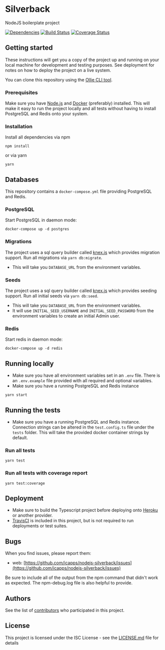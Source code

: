 # Silverback

NodeJS boilerplate project

[![Dependencies](https://david-dm.org/icapps/nodejs-silverback.svg)](https://david-dm.org/icapps/nodejs-silverback.svg)
[![Build Status](https://travis-ci.org/icapps/nodejs-silverback.svg?branch=master)](https://travis-ci.org/icapps/nodejs-silverback)
[![Coverage Status](https://coveralls.io/repos/github/icapps/nodejs-silverback/badge.svg)](https://coveralls.io/github/icapps/nodejs-silverback)

## Getting started

These instructions will get you a copy of the project up and running on your local machine for development and testing purposes. See deployment for notes on how to deploy the project on a live system.

You can clone this repository using the [Ollie CLI tool](https://github.com/icapps/ollie).

### Prerequisites

Make sure you have [Node.js](http://nodejs.org/) and [Docker](https://docs.docker.com/install/) (preferably) installed.
This will make it easy to run the project locally and all tests without having to install PostgreSQL and Redis onto your system.

### Installation

Install all dependencies via npm

```shell
npm install
```

or via yarn

```shell
yarn
```

## Databases

This repository contains a `docker-compose.yml` file providing PostgreSQL and Redis.

### PostgreSQL

Start PostgreSQL in daemon mode:

```shell
docker-compose up -d postgres
```

### Migrations

The project uses a sql query builder called [knex.js](http://knexjs.org/) which provides migration support.
Run all migrations via `yarn db:migrate`.

- This will take you `DATABASE_URL` from the environment variables.

### Seeds

The project uses a sql query builder called [knex.js](http://knexjs.org/) which provides seeding support.
Run all initial seeds via `yarn db:seed`.

- This will take you `DATABASE_URL` from the environment variables.
- It will use `INITIAL_SEED_USERNAME` and `INITIAL_SEED_PASSWORD` from the environment variables to create an initial Admin user.

### Redis

Start redis in daemon mode:

```shell
docker-compose up -d redis
```

## Running locally

- Make sure you have all environment variables set in an `.env` file. There is an `.env.example` file provided with all required and optional variables.
- Make sure you have a running PostgreSQL and Redis instance

```shell
yarn start
```

## Running the tests

- Make sure you have a running PostgreSQL and Redis instance. Connection strings can be altered in the `test.config.ts` file under the `tests` folder. This will take the provided docker container strings by default.

### Run all tests

```shell
yarn test
```

### Run all tests with coverage report

```shell
yarn test:coverage
```

## Deployment

- Make sure to build the Typescript project before deploying onto [Heroku](https://travis-ci.org/) or another provider. 
- [TravisCI](https://travis-ci.org/) is included in this project, but is not required to run deployments or test suites.

## Bugs

When you find issues, please report them:

- web: [https://github.com/icapps/nodejs-silverback/issues](https://github.com/icapps/nodejs-silverback/issues)

Be sure to include all of the output from the npm command that didn't work as expected. The npm-debug.log file is also helpful to provide.

## Authors

See the list of [contributors](https://github.com/icapps/nodejs-silverback/contributors) who participated in this project.

## License

This project is licensed under the ISC License - see the [LICENSE.md](LICENSE.md) file for details
